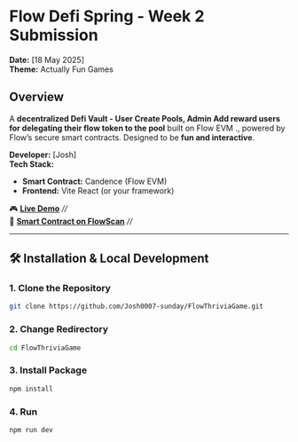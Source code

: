 # Flow Defi Spring - Week 2 Submission  
**Date:** [18 May 2025]  
**Theme:** Actually Fun Games  

## Overview  
A **decentralized Defi Vault - User Create Pools, Admin Add reward users for delegating their flow token to the pool** built on Flow EVM ., powered by Flow’s secure smart contracts. Designed to be **fun and interactive**.  

**Developer:** [Josh]  
**Tech Stack:**  
- **Smart Contract:** Candence (Flow EVM)  
- **Frontend:** Vite React (or your framework)   

🎮 **[Live Demo](#)** *//*  
📜 **[Smart Contract on FlowScan](#)** *//*  

---

## 🛠️ Installation & Local Development  

### 1. Clone the Repository  
```bash
git clone https://github.com/Josh0007-sunday/FlowThriviaGame.git
```
### 2. Change Redirectory  
```bash
cd FlowThriviaGame
```
### 3. Install Package  
```bash
npm install
```
### 4. Run  
```bash
npm run dev
```

